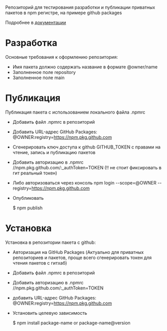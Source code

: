 Репозиторий для тестирования разработки и публикации приватных пакетов в npm регистре, на примере github packages

Подробнее в [документации](https://docs.github.com/en/packages/working-with-a-github-packages-registry/working-with-the-npm-registry)

# Разработка

Основные требования к оформлению репозитория:
- Имя пакета должно содержать название в формате @owner/name
- Заполненное поле repository
- Заполненное поле main

# Публикация

Публикация пакета с использованием локального файла .npmrc
- Добавить файл .npmrc в репозиторий
- Добавить URL-адрес GitHub Packages: @OWNER:registry=https://npm.pkg.github.com
- Сгенерировать ключ доступа к github GITHUB_TOKEN c правами на чтение, запись и публикацию пакетов
- Добавить авторизацию в .npmrc //npm.pkg.github.com/:_authToken=TOKEN (!! не стоит фиксировать в гит реальный токен)
- Либо авторизоваться через консоль npm login --scope=@OWNER --registry=https://npm.pkg.github.com
- Опубликовать

    $ npm publish

# Установка

Установка в репозитории пакета с github:
- Авторизация на GitHub Packages (Актуально для приватных репозиториев и пакетов, проще всего сгенерировать токен для чтения пакетов с гитхаб)
- Добавить файл .npmrc в репозиторий
- Добавить авторизацию в .npmrc //npm.pkg.github.com/:_authToken=TOKEN
- добавить URL-адрес GitHub Packages: @OWNER:registry=https://npm.pkg.github.com
- Установить целевую зависимость

    $ npm install package-name or package-name@version

